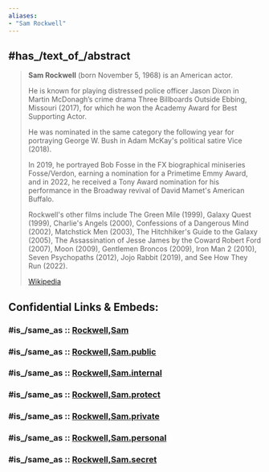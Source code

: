 ```yaml
---
aliases:
- "Sam Rockwell"
---
```


## #has_/text_of_/abstract 

> **Sam Rockwell** (born November 5, 1968) is an American actor. 
> 
> He is known for playing distressed police officer Jason Dixon 
> in Martin McDonagh’s crime drama Three Billboards Outside Ebbing, Missouri (2017), 
> for which he won the Academy Award for Best Supporting Actor. 
> 
> He was nominated in the same category the following year for portraying George W. Bush 
> in Adam McKay's political satire Vice (2018). 
> 
> In 2019, he portrayed Bob Fosse in the FX biographical miniseries Fosse/Verdon, 
> earning a nomination for a Primetime Emmy Award, 
> and in 2022, he received a Tony Award nomination for his performance 
> in the Broadway revival of David Mamet's American Buffalo.
>
> Rockwell's other films include The Green Mile (1999), Galaxy Quest (1999), Charlie's Angels (2000), 
> Confessions of a Dangerous Mind (2002), Matchstick Men (2003), The Hitchhiker's Guide to the Galaxy (2005), 
> The Assassination of Jesse James by the Coward Robert Ford (2007), Moon (2009), Gentlemen Broncos (2009), 
> Iron Man 2 (2010), Seven Psychopaths (2012), Jojo Rabbit (2019), and See How They Run (2022).
>
> [Wikipedia](https://en.wikipedia.org/wiki/Sam%20Rockwell) 


## Confidential Links & Embeds: 

### #is_/same_as :: [Rockwell,Sam](/_Standards/Society/Communication/Media/Movie/Actor/US_Actor/Rockwell,Sam.md) 

### #is_/same_as :: [Rockwell,Sam.public](/_public/Society/Communication/Media/Movie/Actor/US_Actor/Rockwell,Sam.public.md) 

### #is_/same_as :: [Rockwell,Sam.internal](/_internal/Society/Communication/Media/Movie/Actor/US_Actor/Rockwell,Sam.internal.md) 

### #is_/same_as :: [Rockwell,Sam.protect](/_protect/Society/Communication/Media/Movie/Actor/US_Actor/Rockwell,Sam.protect.md) 

### #is_/same_as :: [Rockwell,Sam.private](/_private/Society/Communication/Media/Movie/Actor/US_Actor/Rockwell,Sam.private.md) 

### #is_/same_as :: [Rockwell,Sam.personal](/_personal/Society/Communication/Media/Movie/Actor/US_Actor/Rockwell,Sam.personal.md) 

### #is_/same_as :: [Rockwell,Sam.secret](/_secret/Society/Communication/Media/Movie/Actor/US_Actor/Rockwell,Sam.secret.md)

